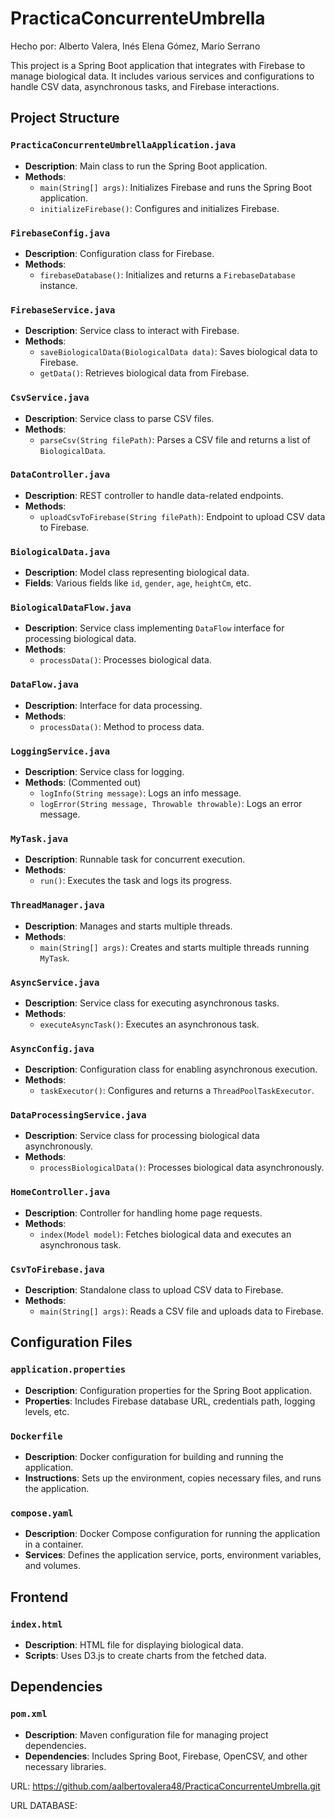# PracticaConcurrenteUmbrella

Hecho por: Alberto Valera, Inés Elena Gómez, Mario Serrano

This project is a Spring Boot application that integrates with Firebase to manage biological data. It includes various services and configurations to handle CSV data, asynchronous tasks, and Firebase interactions.

## Project Structure

### `PracticaConcurrenteUmbrellaApplication.java`
- **Description**: Main class to run the Spring Boot application.
- **Methods**:
  - `main(String[] args)`: Initializes Firebase and runs the Spring Boot application.
  - `initializeFirebase()`: Configures and initializes Firebase.

### `FirebaseConfig.java`
- **Description**: Configuration class for Firebase.
- **Methods**:
  - `firebaseDatabase()`: Initializes and returns a `FirebaseDatabase` instance.

### `FirebaseService.java`
- **Description**: Service class to interact with Firebase.
- **Methods**:
  - `saveBiologicalData(BiologicalData data)`: Saves biological data to Firebase.
  - `getData()`: Retrieves biological data from Firebase.

### `CsvService.java`
- **Description**: Service class to parse CSV files.
- **Methods**:
  - `parseCsv(String filePath)`: Parses a CSV file and returns a list of `BiologicalData`.

### `DataController.java`
- **Description**: REST controller to handle data-related endpoints.
- **Methods**:
  - `uploadCsvToFirebase(String filePath)`: Endpoint to upload CSV data to Firebase.

### `BiologicalData.java`
- **Description**: Model class representing biological data.
- **Fields**: Various fields like `id`, `gender`, `age`, `heightCm`, etc.

### `BiologicalDataFlow.java`
- **Description**: Service class implementing `DataFlow` interface for processing biological data.
- **Methods**:
  - `processData()`: Processes biological data.

### `DataFlow.java`
- **Description**: Interface for data processing.
- **Methods**:
  - `processData()`: Method to process data.

### `LoggingService.java`
- **Description**: Service class for logging.
- **Methods**: (Commented out)
  - `logInfo(String message)`: Logs an info message.
  - `logError(String message, Throwable throwable)`: Logs an error message.

### `MyTask.java`
- **Description**: Runnable task for concurrent execution.
- **Methods**:
  - `run()`: Executes the task and logs its progress.

### `ThreadManager.java`
- **Description**: Manages and starts multiple threads.
- **Methods**:
  - `main(String[] args)`: Creates and starts multiple threads running `MyTask`.

### `AsyncService.java`
- **Description**: Service class for executing asynchronous tasks.
- **Methods**:
  - `executeAsyncTask()`: Executes an asynchronous task.

### `AsyncConfig.java`
- **Description**: Configuration class for enabling asynchronous execution.
- **Methods**:
  - `taskExecutor()`: Configures and returns a `ThreadPoolTaskExecutor`.

### `DataProcessingService.java`
- **Description**: Service class for processing biological data asynchronously.
- **Methods**:
  - `processBiologicalData()`: Processes biological data asynchronously.

### `HomeController.java`
- **Description**: Controller for handling home page requests.
- **Methods**:
  - `index(Model model)`: Fetches biological data and executes an asynchronous task.

### `CsvToFirebase.java`
- **Description**: Standalone class to upload CSV data to Firebase.
- **Methods**:
  - `main(String[] args)`: Reads a CSV file and uploads data to Firebase.

## Configuration Files

### `application.properties`
- **Description**: Configuration properties for the Spring Boot application.
- **Properties**: Includes Firebase database URL, credentials path, logging levels, etc.

### `Dockerfile`
- **Description**: Docker configuration for building and running the application.
- **Instructions**: Sets up the environment, copies necessary files, and runs the application.

### `compose.yaml`
- **Description**: Docker Compose configuration for running the application in a container.
- **Services**: Defines the application service, ports, environment variables, and volumes.

## Frontend

### `index.html`
- **Description**: HTML file for displaying biological data.
- **Scripts**: Uses D3.js to create charts from the fetched data.

## Dependencies

### `pom.xml`
- **Description**: Maven configuration file for managing project dependencies.
- **Dependencies**: Includes Spring Boot, Firebase, OpenCSV, and other necessary libraries.


URL: https://github.com/aalbertovalera48/PracticaConcurrenteUmbrella.git

URL DATABASE: 
